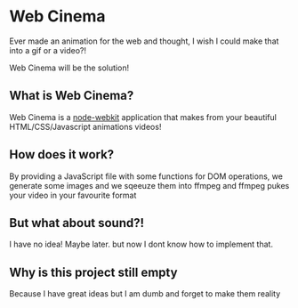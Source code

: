 # Web Cinema


Ever made an animation for the web and thought, I wish I could make that into a gif or a video?!

Web Cinema will be the solution!

## What is Web Cinema?

Web Cinema is a [node-webkit](https://github.com/rogerwang/node-webkit) application that makes from your beautiful HTML/CSS/Javascript animations videos!

## How does it work?

By providing a JavaScript file with some functions for DOM operations, we generate some images and we sqeeuze them into ffmpeg and ffmpeg pukes your video in your favourite format

## But what about sound?!

I have no idea! Maybe later. but now I dont know how to implement that. 

## Why is this project still empty

Because I have great ideas but I am dumb and forget to make them reality


